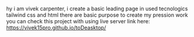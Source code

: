 hy i am vivek carpenter, i create a basic leading page in used tecnologics tailwind css and html
there are basic purpose to create my pression work
you can check this project with using live server link 
here: https://vivek15pro.github.io/toDeasktop/
